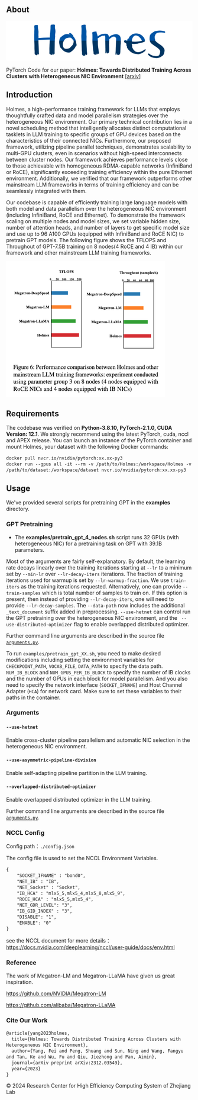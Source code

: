 ## About

![holmes_logo](./images/holmes_logo.png)

PyTorch Code for our paper:  **Holmes: Towards Distributed Training Across Clusters with Heterogeneous NIC Environment** [[arxiv](https://arxiv.org/abs/2312.03549)]

## Introduction

Holmes, a high-performance training framework for LLMs that employs thoughtfully crafted data and model parallelism strategies over the heterogeneous NIC environment. Our primary technical contribution lies in a novel scheduling method that intelligently allocates distinct computational tasklets in LLM training to specific groups of GPU devices based on the characteristics of their connected NICs. Furthermore, our proposed framework, utilizing pipeline parallel techniques, demonstrates scalability to multi-GPU clusters, even in scenarios without high-speed interconnects between
cluster nodes. Our framework achieves performance levels close to those achievable with homogeneous RDMA-capable networks (InfiniBand or RoCE), significantly exceeding training efficiency within the pure Ethernet environment. Additionally, we verified that our framework outperforms other mainstream LLM frameworks in terms of training efficiency and can be seamlessly integrated with them.

Our codebase is capable of efficiently training large language models with both model and data parallelism over the  heterogeneous NIC environment (including InfiniBand, RoCE and Ethernet).  To demonstrate the framework scaling on multiple nodes and model sizes, we set variable hidden size, number of attention heads, and number of layers to get specific model size and use up to 96 A100 GPUs (equipped with InfiniBand and RoCE NIC) to pretrain GPT models. The following figure shows the TFLOPS and Throughout of GPT-7.5B training on 8 nodes(4 RoCE and 4 IB) within our framework and other mainstream LLM training frameworks.

![exp](./images/exp.png)

## Requirements

The codebase was verified on **Python-3.8.10, PyTorch-2.1.0, CUDA Version: 12.1**. We strongly recommend using the latest PyTorch, cuda, nccl and APEX release. You can launch an instance of the PyTorch container and mount Holmes,  your dataset with the following Docker commands:

```
docker pull nvcr.io/nvidia/pytorch:xx.xx-py3
docker run --gpus all -it --rm -v /path/to/Holmes:/workspace/Holmes -v /path/to/dataset:/workspace/dataset nvcr.io/nvidia/pytorch:xx.xx-py3
```

## Usage

We've provided several scripts for pretraining GPT in the **examples** directory.


### GPT Pretraining

- The **examples/pretrain_gpt_4_nodes.sh** script runs 32 GPUs (with heterogeneous NIC) for a pretraining task on GPT with 39.1B parameters. 

Most of the arguments are fairly self-explanatory. By default, the learning rate decays linearly over the training iterations starting at `--lr` to a minimum set by `--min-lr` over `--lr-decay-iters` iterations. The fraction of training iterations used for warmup is set by `--lr-warmup-fraction`.  We use `train-iters` as the training iterations requested. Alternatively, one can provide `--train-samples` which is total number of samples to train on. If this option is present, then instead of providing `--lr-decay-iters`, one will need to provide `--lr-decay-samples`. The `--data-path` now includes the additional `_text_document` suffix added in preprocessing.  `--use-hetnet` can control run the GPT pretraining over the heterogeneous NIC environment, and the ` --use-distributed-optimizer` flag to enable overlapped distributed optimizer.

Further command line arguments are described in the source file [`arguments.py`](https://github.com/NVIDIA/Megatron-LM/blob/main/megatron/arguments.py).

To run `examples/pretrain_gpt_XX.sh`, you need to make desired modifications including setting the environment variables for `CHECKPOINT_PATH`, `VOCAB_FILE`, `DATA_PATH` to specify the data path.  `NUM_IB_BLOCK` and  `NUM_GPUS_PER_IB_BLOCK` to specify the number of IB clocks and the number of GPUs in each block for model parallelism. And you also need to specify the network interface (`SOCKET_IFNAME`) and Host Channel Adapter (`HCA`) for network card. Make sure to set these variables to their paths in the container. 

### Arguments

#### `--use-hetnet`

Enable cross-cluster pipeline parallelism and automatic NIC selection in the heterogeneous NIC environment.

#### `--use-asymmetric-pipeline-division`

Enable self-adapting pipeline partition in the LLM training.

#### `--overlapped-distributed-optimizer`

Enable overlapped distributed optimizer in the LLM training.



Further command line arguments are described in the source file [`arguments.py`](https://github.com/NVIDIA/Megatron-LM/blob/main/megatron/arguments.py).

### NCCL Config

Config path：`./config.json`

The config file is used to set the NCCL Environment Variables.

```
{
    "SOCKET_IFNAME" : "bond0",
    "NET_IB" : "IB",
    "NET_Socket" : "Socket",
    "IB_HCA" : "mlx5_5,mlx5_4,mlx5_8,mlx5_9",
    "ROCE_HCA" : "mlx5_5,mlx5_4",
    "NET_GDR_LEVEL": "3",
    "IB_GID_INDEX" : "3",
    "DISABLE": "1",
    "ENABLE": "0"
}
```

see the NCCL document for more details：https://docs.nvidia.com/deeplearning/nccl/user-guide/docs/env.html



### Reference

The work of Megatron-LM and Megatron-LLaMA have given us great inspiration. 

https://github.com/NVIDIA/Megatron-LM

https://github.com/alibaba/Megatron-LLaMA



### Cite Our Work

```
@article{yang2023holmes,
  title={Holmes: Towards Distributed Training Across Clusters with Heterogeneous NIC Environment},
  author={Yang, Fei and Peng, Shuang and Sun, Ning and Wang, Fangyu and Tan, Ke and Wu, Fu and Qiu, Jiezhong and Pan, Aimin},
  journal={arXiv preprint arXiv:2312.03549},
  year={2023}
}
```

© 2024 Research Center for High Efficiency Computing System of Zhejiang Lab
